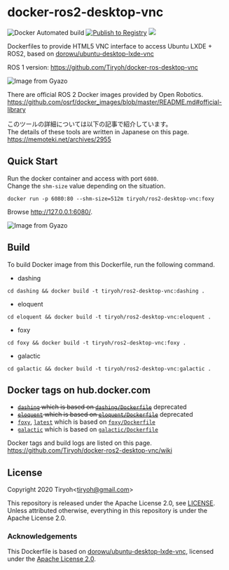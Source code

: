 # docker-ros2-desktop-vnc

![Docker Automated build](https://img.shields.io/docker/automated/tiryoh/ros2-desktop-vnc)
[![Publish to Registry](https://github.com/Tiryoh/docker-ros2-desktop-vnc/workflows/Publish%20to%20Registry/badge.svg?branch=master)](https://github.com/Tiryoh/docker-ros2-desktop-vnc/actions?query=workflow%3A%22Publish+to+Registry%22+branch%3Amaster)
[![](https://img.shields.io/docker/pulls/tiryoh/ros2-desktop-vnc.svg)](https://hub.docker.com/r/tiryoh/ros2-desktop-vnc)

Dockerfiles to provide HTML5 VNC interface to access Ubuntu LXDE + ROS2, based on [dorowu/ubuntu-desktop-lxde-vnc](https://github.com/fcwu/docker-ubuntu-vnc-desktop)

ROS 1 version: https://github.com/Tiryoh/docker-ros-desktop-vnc

![Image from Gyazo](https://i.gyazo.com/5a71a36dc9d6106ef794fbcb86af7e7f.gif)

There are official ROS 2 Docker images provided by Open Robotics.  
https://github.com/osrf/docker_images/blob/master/README.md#official-library

このツールの詳細については以下の記事で紹介しています。  
The details of these tools are written in Japanese on this page.  
https://memoteki.net/archives/2955

## Quick Start

Run the docker container and access with port `6080`.  
Change the `shm-size` value depending on the situation.

```
docker run -p 6080:80 --shm-size=512m tiryoh/ros2-desktop-vnc:foxy
```

Browse http://127.0.0.1:6080/.

![Image from Gyazo](https://i.gyazo.com/ab43ab3f6dc10b5186416499e49d0bbe.jpg)

## Build

To build Docker image from this Dockerfile, run the following command.

* dashing
```
cd dashing && docker build -t tiryoh/ros2-desktop-vnc:dashing .
```

* eloquent
```
cd eloquent && docker build -t tiryoh/ros2-desktop-vnc:eloquent .
```

* foxy
```
cd foxy && docker build -t tiryoh/ros2-desktop-vnc:foxy .
```

* galactic
```
cd galactic && docker build -t tiryoh/ros2-desktop-vnc:galactic .
```

## Docker tags on hub.docker.com

* ~~[`dashing`](https://hub.docker.com/r/tiryoh/ros2-desktop-vnc/tags?page=1&name=dashing) which is based on [`dashing/Dockerfile`](./dashing/Dockerfile)~~ deprecated
* ~~[`eloquent`](https://hub.docker.com/r/tiryoh/ros2-desktop-vnc/tags?page=1&name=eloquent) which is based on [`eloquent/Dockerfile`](./eloquent/Dockerfile)~~ deprecated
* [`foxy`](https://hub.docker.com/r/tiryoh/ros2-desktop-vnc/tags?page=1&name=foxy), [`latest`](https://hub.docker.com/r/tiryoh/ros2-desktop-vnc/tags?page=1&name=latest) which is based on [`foxy/Dockerfile`](./foxy/Dockerfile)
* [`galactic`](https://hub.docker.com/r/tiryoh/ros2-desktop-vnc/tags?page=1&name=galactic) which is based on [`galactic/Dockerfile`](./galactic/Dockerfile)

Docker tags and build logs are listed on this page.  
https://github.com/Tiryoh/docker-ros2-desktop-vnc/wiki

## License

Copyright 2020 Tiryoh\<tiryoh@gmail.com\>

This repository is released under the Apache License 2.0, see [LICENSE](./LICENSE).  
Unless attributed otherwise, everything in this repository is under the Apache License 2.0.

### Acknowledgements

This Dockerfile is based on [dorowu/ubuntu-desktop-lxde-vnc](https://github.com/fcwu/docker-ubuntu-vnc-desktop), licensed under the [Apache License 2.0](https://github.com/fcwu/docker-ubuntu-vnc-desktop/blob/60f9ae18e71e9fabbfb23f67b212e64ab72c206e/LICENSE).
